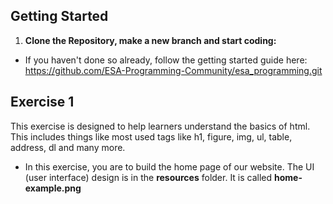 ﻿## Getting Started

1.  **Clone the Repository, make a new branch and start coding:**

- If you haven't done so already, follow the getting started guide here: https://github.com/ESA-Programming-Community/esa_programming.git

## Exercise 1

This exercise is designed to help learners understand the basics of html. This includes things like most used tags like h1, figure, img, ul, table, address, dl and many more.

- In this exercise, you are to build the home page of our website. The UI (user interface) design is in the **resources** folder. It is called **home-example.png**
